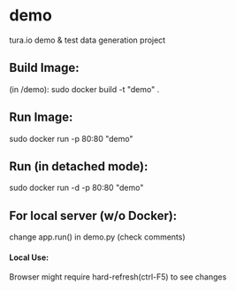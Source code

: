 # demo
tura.io demo &amp; test data generation project

## Build Image:
  (in /demo): sudo docker build -t "demo" .

## Run Image:
  sudo docker run -p 80:80 "demo"

## Run (in detached mode):
  sudo docker run -d -p 80:80 "demo"

## For local server (w/o Docker):
  change app.run() in demo.py (check comments)

#### Local Use:
  Browser might require hard-refresh(ctrl-F5) to see changes
